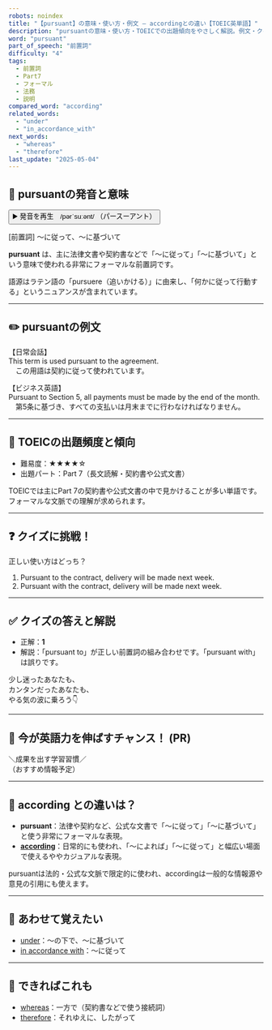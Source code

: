 ```yaml
---
robots: noindex
title: "【pursuant】の意味・使い方・例文 ― accordingとの違い【TOEIC英単語】"
description: "pursuantの意味・使い方・TOEICでの出題傾向をやさしく解説。例文・クイズ付きでaccordingとの違いもわかりやすく学べます。"
word: "pursuant"
part_of_speech: "前置詞"
difficulty: "4"
tags:
  - 前置詞
  - Part7
  - フォーマル
  - 法務
  - 説明
compared_word: "according"
related_words:
  - "under"
  - "in_accordance_with"
next_words:
  - "whereas"
  - "therefore"
last_update: "2025-05-04"
---
```


## 🔰 pursuantの発音と意味

<button class="play-audio" onclick="playTTS('pursuant')">
  <span class="play-audio-main">
    ▶️ 発音を再生　/pərˈsuːənt/
  </span>
  <span class="play-audio-sub">
    （パースーアント）
  </span>
</button>

[前置詞] ～に従って、～に基づいて

**pursuant** は、主に法律文書や契約書などで「～に従って」「～に基づいて」という意味で使われる非常にフォーマルな前置詞です。

語源はラテン語の「pursuere（追いかける）」に由来し、「何かに従って行動する」というニュアンスが含まれています。

---

## ✏️ pursuantの例文

【日常会話】  
This term is used pursuant to the agreement.  
　この用語は契約に従って使われています。

【ビジネス英語】  
Pursuant to Section 5, all payments must be made by the end of the month.  
　第5条に基づき、すべての支払いは月末までに行わなければなりません。

---

## 🎯 TOEICの出題頻度と傾向

- 難易度：★★★★☆
- 出題パート：Part 7（長文読解・契約書や公式文書）

TOEICでは主にPart 7の契約書や公式文書の中で見かけることが多い単語です。フォーマルな文脈での理解が求められます。

---

## ❓ クイズに挑戦！

正しい使い方はどっち？

1. Pursuant to the contract, delivery will be made next week.  
2. Pursuant with the contract, delivery will be made next week.

---

## ✅ クイズの答えと解説

- 正解：**1**
- 解説：「pursuant to」が正しい前置詞の組み合わせです。「pursuant with」は誤りです。

少し迷ったあなたも、  
カンタンだったあなたも、  
やる気の波に乗ろう👇️

---

## 🚀 今が英語力を伸ばすチャンス！ (PR)

<div class="info-center">
＼成果を出す学習習慣／<br>  
（おすすめ情報予定）
</div>

---

## 🤔  according との違いは？

- **pursuant**：法律や契約など、公式な文書で「～に従って」「～に基づいて」と使う非常にフォーマルな表現。
- **[according](/word/according/)**：日常的にも使われ、「～によれば」「～に従って」と幅広い場面で使えるややカジュアルな表現。

pursuantは法的・公式な文脈で限定的に使われ、accordingは一般的な情報源や意見の引用にも使えます。

---

## 🧩 あわせて覚えたい

- [under](/word/under/)：～の下で、～に基づいて
- [in accordance with](/word/in_accordance_with/)：～に従って

---

## 📖 できればこれも

- [whereas](/word/whereas/)：一方で（契約書などで使う接続詞）
- [therefore](/word/therefore/)：それゆえに、したがって

<!-- cvid: aid37_bid26 -->

